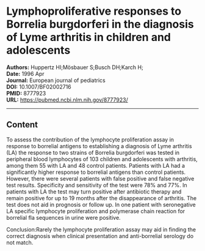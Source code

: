 # Lymphoproliferative responses to Borrelia burgdorferi in the diagnosis of Lyme arthritis in children and adolescents

**Authors:** Huppertz HI;Mösbauer S;Busch DH;Karch H;  
**Date:** 1996 Apr  
**Journal:** European journal of pediatrics  
**DOI:** 10.1007/BF02002716  
**PMID:** 8777923  
**URL:** https://pubmed.ncbi.nlm.nih.gov/8777923/

---

## Content

To assess the contribution of the lymphocyte proliferation assay in response to borrelial antigens to establishing a diagnosis of Lyme arthritis (LA) the response to two strains of Borrelia burgdorferi was tested in peripheral blood lymphocytes of 103 children and adolescents with arthritis, among them 55 with LA and 48 control patients. Patients with LA had a significantly higher response to borrelial antigens than control patients. However, there were several patients with false positive and false negative test results. Specificity and sensitivity of the test were 78% and 77%. In patients with LA the test may turn positive after antibiotic therapy and remain positive for up to 19 months after the disappearance of arthritis. The test does not aid in prognosis or follow up. In one patient with seronegative LA specific lymphocyte proliferation and polymerase chain reaction for borrelial fla sequences in urine were positive.

Conclusion:Rarely the lymphocyte proliferation assay may aid in finding the correct diagnosis when clinical presentation and anti-borrelial serology do not match.
